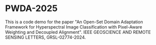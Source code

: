 # PWDA-2025
This is a code demo for the paper "An Open-Set Domain Adaptation Framework for Hyperspectral Image Classification with Pixel-Aware Weighting and Decoupled Alignment". IEEE GEOSCIENCE AND REMOTE SENSING LETTERS, GRSL-02774-2024.

